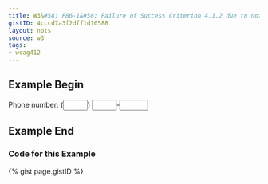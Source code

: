 ```yaml
---
title: W3&#58; F86-1&#58; Failure of Success Criterion 4.1.2 due to not providing names for each part of a multi-part form field, such as a US telephone number
gistID: 4cccd7a3f2dff1d10588
layout: nots
source: w3
tags:
- wcag412
---
```


<h2 aria-describedby="{{ page.gistID }}">Example Begin</h2>
<div class="rendered-not">
Phone number: 
(<input type="text" size="3">) <input type="text" size="3">-<input type="text" size="4">
</div> <!-- rendered-not -->

<h2 aria-describedby="{{ page.gistID }}">Example End</h2>

<h3 aria-describedby="{{ page.gistID }}">Code for this Example</h3>
{% gist page.gistID %}